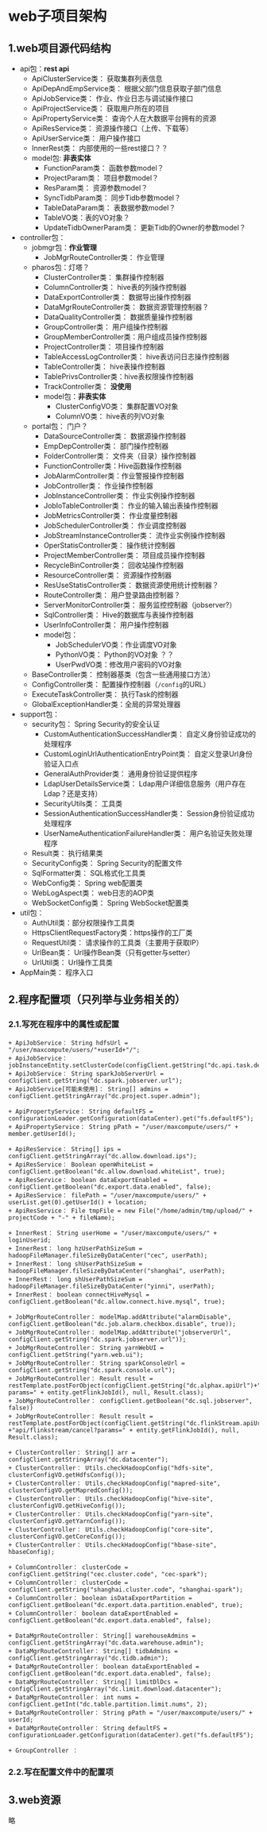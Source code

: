 web子项目架构
================================================================================

## 1.web项目源代码结构
+ api包：**rest api**
    - ApiClusterService类： 获取集群列表信息
    - ApiDepAndEmpService类： 根据父部门信息获取子部门信息
    - ApiJobService类： 作业、作业日志与调试操作接口
    - ApiProjectService类： 获取用户所在的项目
    - ApiPropertyService类： 查询个人在大数据平台拥有的资源
    - ApiResService类： 资源操作接口（上传、下载等）
    - ApiUserService类： 用户操作接口
    - InnerRest类： 内部使用的一些rest接口？？
    - model包: **非表实体**
        + FunctionParam类： 函数参数model？
        + ProjectParam类： 项目参数model？
        + ResParam类： 资源参数model？
        + SyncTidbParam类： 同步Tidb参数model？
        + TableDataParam类： 表数据参数model？
        + TableVO类：表的VO对象？
        + UpdateTidbOwnerParam类： 更新Tidb的Owner的参数model？
+ controller包：
    - jobmgr包：**作业管理**
        + JobMgrRouteController类： 作业管理
    - pharos包：灯塔？
        + ClusterController类： 集群操作控制器
        + ColumnController类： hive表的列操作控制器
        + DataExportController类： 数据导出操作控制器
        + DataMgrRouteController类： 数据资源管理控制器？
        + DataQualityController类： 数据质量操作控制器
        + GroupController类： 用户组操作控制器
        + GroupMemberController类：用户组成员操作控制器
        + ProjectController类： 项目操作控制器
        + TableAccessLogController类： hive表访问日志操作控制器
        + TableController类： hive表操作控制器
        + TablePrivsController类：hive表权限操作控制器
        + TrackController类： **没使用**
        + model包：**非表实体**
            - ClusterConfigVO类： 集群配置VO对象
            - ColumnVO类： hive表的列VO对象
    - portal包： 门户？
        + DataSourceController类： 数据源操作控制器
        + EmpDepController类： 部门操作控制器
        + FolderController类： 文件夹（目录）操作控制器
        + FunctionController类：Hive函数操作控制器
        + JobAlarmController类：作业警报操作控制器
        + JobController类： 作业操作控制器
        + JobInstanceController类： 作业实例操作控制器
        + JobIoTableController类： 作业的输入输出表操作控制器
        + JobMetricsController类： 作业度量控制器
        + JobSchedulerController类： 作业调度控制器
        + JobStreamInstanceController类： 流作业实例操作控制器
        + OperStatisController类： 操作统计控制器
        + ProjectMemberController类： 项目成员操作控制器
        + RecycleBinController类： 回收站操作控制器
        + ResourceController类： 资源操作控制器
        + ResUseStatisController类： 数据资源使用统计控制器？
        + RouteController类： 用户登录路由控制器？
        + ServerMonitorController类： 服务监控控制器（jobserver?）
        + SqlController类： Hive的数据库与表操作控制器
        + UserInfoController类： 用户操作控制器
        + model包：
            - JobSchedulerVO类：作业调度VO对象 
            - PythonVO类： Python的VO对象 ？？
            - UserPwdVO类：修改用户密码的VO对象 
    - BaseController类： 控制器基类（包含一些通用接口方法）
    - ConfigController类： 配置操作控制器（`/config`的URL）
    - ExecuteTaskController类： 执行Task的控制器
    - GlobalExceptionHandler类：全局的异常处理器
+ support包：
    - security包： Spring Security的安全认证
        + CustomAuthenticationSuccessHandler类： 自定义身份验证成功的处理程序
        + CustomLoginUrlAuthenticationEntryPoint类： 自定义登录Url身份验证入口点
        + GeneralAuthProvider类： 通用身份验证提供程序
        + LdapUserDetailsService类： Ldap用户详细信息服务（用户存在Ldap？还是支持）
        + SecurityUtils类： 工具类 
        + SessionAuthenticationSuccessHandler类： Session身份验证成功处理程序
        + UserNameAuthenticationFailureHandler类： 用户名验证失败处理程序
    - Result类： 执行结果类
    - SecurityConfig类： Spring Security的配置文件
    - SqlFormatter类： SQL格式化工具类
    - WebConfig类： Spring web配置类
    - WebLogAspect类： web日志的AOP类
    - WebSocketConfig类： Spring WebSocket配置类
+ util包：
    - AuthUtil类：部分权限操作工具类
    - HttpsClientRequestFactory类：https操作的工厂类
    - RequestUtil类： 请求操作的工具类（主要用于获取IP）
    - UrlBean类： Url操作Bean类（只有getter与setter）
    - UrlUtil类： Url操作工具类
+ AppMain类： 程序入口


## 2.程序配置项（只列举与业务相关的）

### 2.1.写死在程序中的属性或配置
```
+ ApiJobService： String hdfsUrl = "/user/maxcompute/users/"+userId+"/";
+ ApiJobService： jobInstanceEntity.setClusterCode(configClient.getString("dc.api.task.default.cluster.code"));
+ ApiJobService： String sparkJobServerUrl = configClient.getString("dc.spark.jobserver.url");
+ ApiJobService[可能未使用]： String[] admins = configClient.getStringArray("dc.project.super.admin");

+ ApiPropertyService： String defaultFS = configurationLoader.getConfiguration(dataCenter).get("fs.defaultFS");
+ ApiPropertyService： String pPath = "/user/maxcompute/users/" + member.getUserId();

+ ApiResService： String[] ips = configClient.getStringArray("dc.allow.download.ips");
+ ApiResService： Boolean openWhiteList = configClient.getBoolean("dc.allow.download.whiteList", true);
+ ApiResService： boolean dataExportEnabled = configClient.getBoolean("dc.export.data.enabled", false);
+ ApiResService： filePath = "/user/maxcompute/users/" + userList.get(0).getUserId() + location;
+ ApiResService： File tmpFile = new File("/home/admin/tmp/upload/" + projectCode + "-" + fileName);

+ InnerRest： String userHome = "/user/maxcompute/users/" + loginUserid;
+ InnerRest： long hzUserPathSizeSum = hadoopFileManager.fileSizeByDataCenter("cec", userPath); 
+ InnerRest： long shUserPathSizeSum = hadoopFileManager.fileSizeByDataCenter("shanghai", userPath);
+ InnerRest： long shUserPathSizeSum = hadoopFileManager.fileSizeByDataCenter("yinni", userPath);
+ InnerRest： boolean connectHiveMysql = configClient.getBoolean("dc.allow.connect.hive.mysql", true);

+ JobMgrRouteController： modelMap.addAttribute("alarmDisable", configClient.getBoolean("dc.job.alarm.checkbox.disable", true));
+ JobMgrRouteController： modelMap.addAttribute("jobserverUrl", configClient.getString("dc.spark.jobserver.url"));
+ JobMgrRouteController： String yarnWebUI = configClient.getString("yarn.web.ui");
+ JobMgrRouteController： String sparkConsoleUrl = configClient.getString("dc.spark.console.url");
+ JobMgrRouteController： Result result = restTemplate.postForObject(configClient.getString("dc.alphax.apiUrl")+"api/alphax/cancel?params=" + entity.getFlinkJobId(), null, Result.class);
+ JobMgrRouteController： configClient.getBoolean("dc.sql.jobserver", false)) 
+ JobMgrRouteController： Result result = restTemplate.postForObject(configClient.getString("dc.flinkStream.apiUrl")
+"api/flinkstream/cancel?params=" + entity.getFlinkJobId(), null, Result.class);

+ ClusterController： String[] arr = configClient.getStringArray("dc.datacenter");
+ ClusterController： Utils.checkHadoopConfig("hdfs-site", clusterConfigVO.getHdfsConfig());
+ ClusterController： Utils.checkHadoopConfig("mapred-site", clusterConfigVO.getMapredConfig());
+ ClusterController： Utils.checkHadoopConfig("hive-site", clusterConfigVO.getHiveConfig());
+ ClusterController： Utils.checkHadoopConfig("yarn-site", clusterConfigVO.getYarnConfig());
+ ClusterController： Utils.checkHadoopConfig("core-site", clusterConfigVO.getCoreConfig());
+ ClusterController： Utils.checkHadoopConfig("hbase-site", hbaseConfig);

+ ColumnController： clusterCode = configClient.getString("cec.cluster.code", "cec-spark");
+ ColumnController： clusterCode = configClient.getString("shanghai.cluster.code", "shanghai-spark");
+ ColumnController： boolean isDataExportPartition = configClient.getBoolean("dc.export.data.partition.enabled", true);
+ ColumnController： boolean dataExportEnabled = configClient.getBoolean("dc.export.data.enabled", false);

+ DataMgrRouteController： String[] warehouseAdmins = configClient.getStringArray("dc.data.warehouse.admin");
+ DataMgrRouteController： String[] tidbAdmins = configClient.getStringArray("dc.tidb.admin");
+ DataMgrRouteController： boolean dataExportEnabled = configClient.getBoolean("dc.export.data.enabled", false);
+ DataMgrRouteController： String[] limitDlDcs = configClient.getStringArray("dc.limit.download.datacenter");
+ DataMgrRouteController： int nums = configClient.getInt("dc.table.partition.limit.nums", 2);
+ DataMgrRouteController： String pPath = "/user/maxcompute/users/" + userId;
+ DataMgrRouteController： String defaultFS = configurationLoader.getConfiguration(dataCenter).get("fs.defaultFS");

+ GroupController ： 
```

### 2.2.写在配置文件中的配置项

## 3.web资源
略
